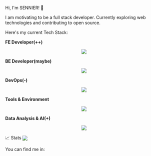 Hi, I'm SENNIER! 👋

I am motivating to be a full stack developer. Currently exploring web technologies and contributing to open source.

Here's my current Tech Stack:

**FE Developer(++)**
<div align="center"> <img src="https://skillicons.dev/icons?i=js,ts,html,css,tailwind,react,vue,nextjs,d3,&theme=dark" /> </div>

**BE Developer(maybe)**
<div align="center"> <img src="https://skillicons.dev/icons?i=flask,spring,mysql,mongodb,redis,&theme=dark" /> </div>

**DevOps(-)**
<div align="center"> <img src="https://skillicons.dev/icons?i=git,githubactions,docker,cloudflare,netlify,vercel,postman,&theme=dark" /> </div>

**Tools & Environment**
<div align="center"> <img src="https://skillicons.dev/icons?i=vscode,pycharm,idea,markdown,obsidian,windows,linux,ubuntu,&theme=dark" /> </div>

**Data Analysis & AI(+)**
<div align="center"> <img src="https://skillicons.dev/icons?i=python,anaconda,pytorch,&theme=dark" /> </div>


📈 Stats
<picture>
  <source
    srcset="https://github-readme-stats.vercel.app/api?username=cxumhe&show_icons=true&theme=dark"
    media="(prefers-color-scheme: dark)"
  />
  <source
    srcset="https://github-readme-stats.vercel.app/api?username=cxumhe&show_icons=true"
    media="(prefers-color-scheme: light), (prefers-color-scheme: no-preference)"
  />
  <img src="https://github-readme-stats.vercel.app/api?username=cxumhe&show_icons=true" align=center />
</picture>

You can find me in:



<!--
**Cxumhe/Cxumhe** is a ✨ _special_ ✨ repository because its `README.md` (this file) appears on your GitHub profile.

Here are some ideas to get you started:

- 🔭 I’m currently working on ...
- 🌱 I’m currently learning ...
- 👯 I’m looking to collaborate on ...
- 🤔 I’m looking for help with ...
- 💬 Ask me about ...
- 📫 How to reach me: ...
- 😄 Pronouns: ...
- ⚡ Fun fact: ...
-->
